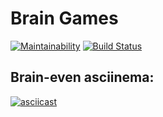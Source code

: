# Brain Games

[![Maintainability](https://api.codeclimate.com/v1/badges/72df556358572351ac77/maintainability)](https://codeclimate.com/github/NMVikings/project-lvl1-s328/maintainability)
[![Build Status](https://travis-ci.org/NMVikings/project-lvl1-s328.svg?branch=master)](https://travis-ci.org/NMVikings/project-lvl1-s328)


## Brain-even asciinema:

[![asciicast](https://asciinema.org/a/fZ2P9GiJutdvw1mmzYpAiQNav.png)](https://asciinema.org/a/fZ2P9GiJutdvw1mmzYpAiQNav)